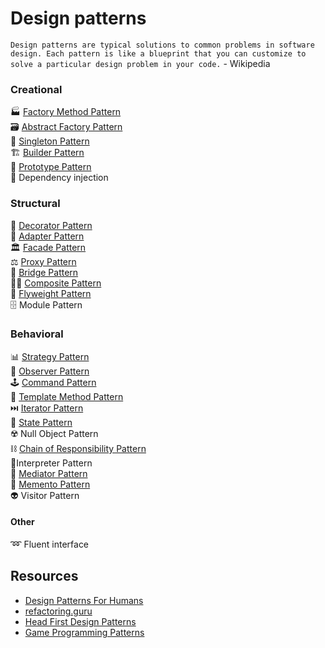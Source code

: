 # Design patterns
`Design patterns are typical solutions to common problems in software design. Each pattern is like a blueprint that you can customize to solve a particular design problem in your code.` - Wikipedia


### Creational
🏭 [Factory Method Pattern](/creational/factory-method)  
🗃️ [Abstract Factory Pattern](/creational/abstract-factory)  
🥇 [Singleton Pattern](/creational/singleton)  
🏗️ [Builder Pattern](/creational/builder)  
🤖 [Prototype Pattern](/creational/prototype)  
💉 Dependency injection  


### Structural
🎍 [Decorator Pattern](/structural/decorator)  
🔌 [Adapter Pattern](/structural/adapter)    
🏛️ [Facade Pattern](/structural/facade)  
⚖️ [Proxy Pattern](/structural/proxy)  
🌉 [Bridge Pattern](/structural/bridge)  
🏳️‍🌈 [Composite Pattern](/structural/composite)  
🦋 [Flyweight Pattern](/structural/flyweight)  
🗄️ Module Pattern  


### Behavioral
📊 [Strategy Pattern](/behavioral/strategy)  
🔎 [Observer Pattern](/behavioral/observer)  
🕹️ [Command Pattern](/behavioral/command)  
👥 [Template Method Pattern](/behavioral/template-method)  
⏭️ [Iterator Pattern](/behavioral/iterator)  
🧠 [State Pattern](/behavioral/state)  
☢️ Null Object Pattern  
⛓️ [Chain of Responsibility Pattern](/behavioral/chain-of-responsibility)  
💭Interpreter Pattern  
🚦 [Mediator Pattern](/behavioral/mediator)  
💾 [Memento Pattern](/behavioral/memento)  
👽 Visitor Pattern  

 
#### Other
➿ Fluent interface  


## Resources
- [Design Patterns For Humans](https://github.com/kamranahmedse/design-patterns-for-humans)
- [refactoring.guru](https://refactoring.guru/design-patterns)
- [Head First Design Patterns](https://www.oreilly.com/library/view/head-first-design/0596007124/)
- [Game Programming Patterns](http://gameprogrammingpatterns.com/contents.html)
